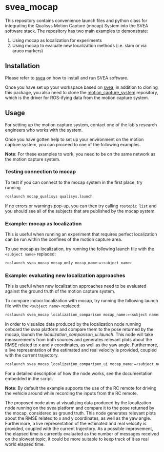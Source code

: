 # svea_mocap

This repository contains convenience launch files and python class for
integrating the Qualisys Motion Capture (mocap) System into the SVEA software
stack. The repository has two main examples to demonstrate:
1. Using mocap as localization for experiments
2. Using mocap to evaluate new localization methods (i.e. slam or via aruco markers)

## Installation

Please refer to [svea](https://github.com/KTH-SML/svea) on how to install and
run SVEA software.

Once you have set up your workspace based on [svea](https://github.com/KTH-SML/svea),
in addition to cloning this package, you also need to clone the
[motion\_capture\_system](https://github.com/KTH-SML/motion_capture_system) repository,
which is the driver for ROS-ifying data from the motion capture system.

## Usage

For setting up the motion capture system, contact one of the lab's
research engineers who works with the system.

Once you have gotten help to set up your environment on the motion
capture system, you can proceed to one of the following examples.

**Note:** For these examples to work, you need to be on the same network as
the motion capture system.

### Testing connection to mocap

To test if you can connect to the mocap system in the first place, try
running

```bash
roslaunch mocap_qualisys qualisys.launch
```

If no errors or warnings pop-up, you can then try calling `rostopic list`
and you should see all of the subjects that are published by the mocap
system.

### Example: mocap as localization

This is useful when running an experiment that requires perfect localization
can be run within the confines of the motion capture area.

To use mocap as localization, try running the following launch
file with the `<subject name>` replaced:

```bash
roslaunch svea_mocap mocap_only mocap_name:=<subject name>
```

### Example: evaluating new localization approaches

This is useful when new localization approaches need to be evaluated against
the ground truth of the motion capture system.

To compare indoor localization with mocap, try running the following
launch file with the `<subject name>` replaced:

```bash
roslaunch svea_mocap localization_comparison mocap_name:=<subject name>
```

In order to visualize data produced by the localization node running onboard the svea platform and compare them to the
pose returned by the mocap, launch the *localization_comparison_ui.launch*. This node will take measurements from both sources
and generates relevant plots about the RMSE related to x and y coordinates, as well as the yaw angle.
Furthermore, a live representation of the estimated and real velocity is provided, coupled with the current trajectory.

```bash
roslaunch svea_mocap localization_comparison_ui mocap_name:=<subject name> localization_topic:=<topic name> ground_truth_topic:=<mocap topic name>
```

For a detailed description of how the node works, see the documentation embedded in the script.

**Note:** By default the example supports the use of the RC remote for driving the
vehicle around while recording the inputs from the RC remote.

The proposed node aims at visualizing data produced by the localization node running on the svea platform and compare it to the pose returned by the mocap, considered as ground truth.
This node generates relevant plots about the RMSE related to x and y coordinates, as well as the yaw angle.
Furthermore, a live representation of the estimated and real velocity is provided, coupled with the current trajectory.
As a possible improvement, the elapsed time is currently evaluated as the number of messages received on the slowest
topic, it could be more suitable to keep track of it as real world elapsed time.
